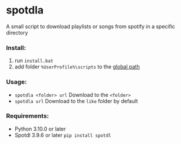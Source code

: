 # spotdla
A small script to download playlists or songs from spotify in a specific directory  

### Install:
1. run `install.bat`
2. add folder `%UserProfile%\scripts` to the [global path](https://stackoverflow.com/questions/44272416/how-to-add-a-folder-to-path-environment-variable-in-windows-10-with-screensho)

### Usage:
* `spotdla <folder> url` Download to the `<folder>`
* `spotdla url` Download to the `like` folder by default

### Requirements:
* Python 3.10.0 or later
* Spotdl 3.9.6 or later `pip install spotdl`
